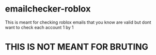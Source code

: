 # emailchecker-roblox

This is meant for checking roblox emails that you know are valid but dont want to check each account 1 by 1 

# THIS IS NOT MEANT FOR BRUTING
